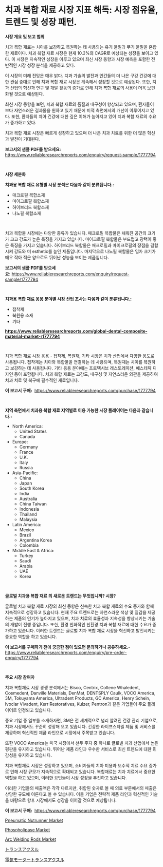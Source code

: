 <p><h1>치과 복합 재료 시장 지표 해독: 시장 점유율, 트렌드 및 성장 패턴.</h1></p><p><strong>시장 개요 및 보고 범위</strong></p>
<p><p>치과 복합 재료는 치아를 보강하고 복원하는 데 사용되는 유기 물질과 무기 물질을 혼합한 재료이다. 치과 복합 재료 시장은 현재 10.3%의 CAGR로 예상되는 성장을 보이고 있다. 이 시장은 지속적인 성장을 이루고 있으며 최신 시장 동향과 시장 예측을 포함한 전반적인 시장 성장 분석을 제공하고 있다.</p><p>이 시장의 미래 전망은 매우 밝다. 치과 기술의 발전과 인간들의 더 나은 구강 건강에 대한 관심 증대로 인해 치과 복합 재료 시장은 계속해서 성장할 것으로 예상된다. 또한, 치과 산업의 혁신과 연구 및 개발 활동의 증가로 인해 치과 복합 재료의 사용이 더욱 보편화될 것으로 예상된다.</p><p>최신 시장 동향을 보면, 치과 복합 재료의 품질과 내구성이 향상되고 있으며, 환자들이 보다 자연스러운 결과물을 원하고 있기 때문에 미적 측면에서의 개선이 이루어지고 있다. 또한, 환자들의 치아 건강에 대한 깊은 이해가 높아지고 있어 치과 복합 재료의 수요가 증가하고 있다.</p><p>치과 복합 재료 시장은 빠르게 성장하고 있으며 더 나은 치과 치료를 위한 더 많은 혁신과 발전이 기대된다.</p></p>
<p><strong>보고서의 샘플 PDF를 받으세요:</strong> <a href="https://www.reliableresearchreports.com/enquiry/request-sample/1777794">https://www.reliableresearchreports.com/enquiry/request-sample/1777794</a></p>
<p>&nbsp;</p>
<p><strong>시장 세분화</strong></p>
<p><strong>치과용 복합 재료 유형별 시장 분석은 다음과 같이 분류됩니다.:</strong></p>
<p><ul><li>매크로필 복합소재</li><li>마이크로필 복합소재</li><li>하이브리드 복합소재</li><li>나노필 복합소재</li></ul></p>
<p>&nbsp;</p>
<p><p>치과 복합물 시장에는 다양한 종류가 있습니다. 매크로필 복합물은 채워진 공간의 크기가 크고 강도가 높은 특징을 가지고 있습니다. 마이크로필 복합물은 부드럽고 광택이 좋은 특징을 가지고 있습니다. 하이브리드 복합물은 매크로필과 마이크로필의 장점을 결합시켜 강도와 미 esthetic를 높인 제품입니다. 마지막으로 나노필 복합물은 입자 크기가 매우 작아 적은 양으로도 뛰어난 성능을 보이는 제품입니다.</p></p>
<p><strong>보고서의 샘플 PDF를 받으세요:</strong>&nbsp;<a href="https://www.reliableresearchreports.com/enquiry/request-sample/1777794">https://www.reliableresearchreports.com/enquiry/request-sample/1777794</a></p>
<p>&nbsp;</p>
<p><strong> 치과용 복합 재료 응용 분야별 시장 산업 조사는 다음과 같이 분류됩니다.:</strong></p>
<p><ul><li>접착제</li><li>복원용 소재</li><li>기타</li></ul></p>
<p><strong><a href="https://www.reliableresearchreports.com/global-dental-composite-material-market-r1777794">https://www.reliableresearchreports.com/global-dental-composite-material-market-r1777794</a></strong></p>
<p>&nbsp;</p>
<p><p>치과 복합 재료 시장 응용 - 접착제, 복원재, 기타 시장은 치과 산업에서 다양한 용도로 사용됩니다. 접착제는 치아와 복합물을 연결하는 데 사용되며, 복원재는 치아를 복원하고 보강하는 데 사용됩니다. 기타 응용 분야에는 프로텍시브 레스토레이션, 에스테틱 디자인 등이 포함됩니다. 치과 복합 재료는 고강도, 내구성 및 자연스러운 외관을 제공하여 치과 치료 및 복구에 필수적인 재료입니다.</p></p>
<p><strong>이 보고서 구매:</strong>&nbsp; <a href="https://www.reliableresearchreports.com/purchase/1777794">https://www.reliableresearchreports.com/purchase/1777794</a></p>
<p>&nbsp;</p>
<p><strong>지역 측면에서 치과용 복합 재료 지역별로 이용 가능한 시장 플레이어는 다음과 같습니다.:</strong></p>
<p><ul>
    <li>
        North America:
        <ul>
            <li>United States</li>
            <li>Canada</li>
        </ul>
    </li>
    <li>
        Europe:
        <ul>
            <li>Germany</li>
            <li>France</li>
            <li>U.K.</li>
            <li>Italy</li>
            <li>Russia</li>
        </ul>
    </li>
    <li>
        Asia-Pacific:
        <ul>
            <li>China</li>
            <li>Japan</li>
            <li>South Korea</li>
            <li>India</li>
            <li>Australia</li>
            <li>China Taiwan</li>
            <li>Indonesia</li>
            <li>Thailand</li>
            <li>Malaysia</li>
        </ul>
    </li>
    <li>
        Latin America:
        <ul>
            <li>Mexico</li>
            <li>Brazil</li>
            <li>Argentina Korea</li>
            <li>Colombia</li>
        </ul>
    </li>
    <li>
        Middle East & Africa:
        <ul>
            <li>Turkey</li>
            <li>Saudi</li>
            <li>Arabia</li>
            <li>UAE</li>
            <li>Korea</li>
        </ul>
    </li>
    </ul></p>
<p>&nbsp;</p>
<p><strong>글로벌 치과용 복합 재료 의 새로운 트렌드는 무엇입니까? 시장?</strong></p>
<p><p>글로벌 치과 복합 재료 시장의 최신 동향은 신속한 치과 복합 재료의 수요 증가와 함께 지속적으로 성장하고 있습니다. 현재 주요 트렌드로는 자연스러운 색상 및 질감을 제공하는 제품의 인기가 높아지고 있으며, 치과 치료의 효율성과 지속성을 향상시키는 기술의 개발이 진행 중입니다. 또한, 환경 친화적인 친환경 치과 복합 재료에 대한 수요가 증가하고 있습니다. 이러한 트렌드는 글로벌 치과 복합 재료 시장을 혁신하고 발전시키는 중요한 역할을 하고 있습니다.</p></p>
<p><strong>이 보고서를 구매하기 전에 궁금한 점이 있으면 문의하거나 공유하세요.</strong>- <a href="https://www.reliableresearchreports.com/enquiry/pre-order-enquiry/1777794">https://www.reliableresearchreports.com/enquiry/pre-order-enquiry/1777794</a></p>
<p>&nbsp;</p>
<p><strong>주요 시장 참여자</strong></p>
<p><p>치과 복합재료 시장 경쟁 분석에서는 Bisco, Centrix, Coltene Whaledent, Cosmedent, Danville Materials, DenMat, DENTSPLY Caulk, VOCO America, 3M, Tokuyama America, Ultradent Products, GC America, Henry Schein, Ivoclar Vivadent, Kerr Restoratives, Kulzer, Pentron과 같은 기업들이 주요 플레이어로 인정되고 있습니다. </p><p>중요 기업 중 일부를 소개하자면, 3M은 전 세계적으로 널리 알려진 건강 관리 기업으로, 치과 시장에서도 꾸준히 성장해 오고 있습니다. 건강한 라이프스타일 제품 및 서비스를 제공하며 혁신적인 제품 라인으로 시장에서 주목받고 있습니다.</p><p>또한 VOCO America는 미국 시장에서 선두 주자 중 하나로 글로벌 치과 산업에서 높은 평판을 유지하고 있습니다. 뛰어난 제품 라인과 우수한 서비스로 최신 트렌드에 대한 민감성을 유지하고 있습니다.</p><p>치과 복합재료 시장은 성장하고 있으며, 소비자들의 치아 미용과 보수적 치료 수요 증가로 인해 시장 규모가 지속적으로 확대되고 있습니다. 복합재료는 치과 치료에서 중요한 역할을 하고 있으며, 이러한 요인들이 시장 성장을 추진하고 있습니다.</p><p>이러한 기업들의 매출액은 각각 다르지만, 취합된 숫자로 볼 때 의료 부문에서의 매출은 상당한 규모에 이른다고 볼 수 있습니다. 이들 기업은 전략적 제품 라인과 혁신적인 기술을 바탕으로 향후 시장에서도 성장을 이어갈 것으로 예상됩니다.</p></p>
<p><strong>이 보고서 구매:</strong>&nbsp;&nbsp;<a href="https://www.reliableresearchreports.com/purchase/1777794">https://www.reliableresearchreports.com/purchase/1777794</a></p>
<p><p><a href="https://github.com/angelajermaine/Market-Research-Report-List-2/blob/main/pneumatic-nutrunner-market.md">Pneumatic Nutrunner Market</a></p><p><a href="https://issuu.com/reportprime-2/docs/phospholipase-market-size-2030.pptx">Phospholipase Market</a></p><p><a href="https://issuu.com/reportprime-2/docs/arc-welding-rods-market-size-2030.pptx">Arc Welding Rods Market</a></p><p><a href="https://github.com/ReganWisoky2023/Market-Research-Report-List-1/blob/main/265362328691.md">トランスアクスル</a></p><p><a href="https://github.com/cbigkbh02719/Market-Research-Report-List-1/blob/main/252416828690.md">電気モータートランスアクスル</a></p></p>